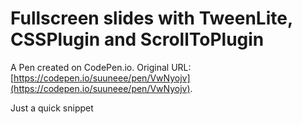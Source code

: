 # Fullscreen slides with TweenLite, CSSPlugin and ScrollToPlugin

A Pen created on CodePen.io. Original URL: [https://codepen.io/suuneee/pen/VwNyojv](https://codepen.io/suuneee/pen/VwNyojv).

Just a quick snippet